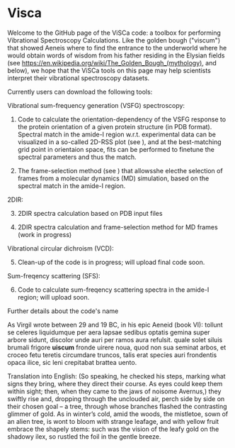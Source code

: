 # Visca
Welcome to the GitHub page of the ViSCa code: a toolbox for performing Vibrational Spectroscopy Calculations. Like the golden bough ("viscum") that showed Aeneis where to find the entrance to the underworld where he would obtain words of wisdom from his father residing in the Elysian fields (see https://en.wikipedia.org/wiki/The_Golden_Bough_(mythology), and below), we hope that the ViSCa tools on this page may help scientists interpret their vibrational spectroscopy datasets. 



Currently users can download the following tools:

Vibrational sum-frequency generation (VSFG) spectroscopy:

1. Code to calculate the orientation-dependency of the VSFG response to the protein orientation of a given protein structure (in PDB format). Spectral match in the amide-I region w.r.t. experimental data can be visualized in a so-called 2D-RSS plot (see ), and at the best-matching grid point in orientaion space, fits can be performed to finetune the spectral parameters and thus the match.

2. The frame-selection method (see ) that allowsshe electhe selection of frames from a molecular dynamics (MD) simulation, based on the spectral match in the amide-I region.


2DIR:

3. 2DIR spectra calculation based on PDB input files

4. 2DIR spectra calculation and frame-selection method for MD frames (work in progress)


Vibrational circular dichroism (VCD):

5. Clean-up of the code is in progress; will upload final code soon.

Sum-freqency scattering (SFS):

6. Code to calculate sum-freqency scattering spectra in the amide-I region; will upload soon.



Further details about the code's name

As Virgil wrote between 29 and 19 BC, in his epic Aeneid (book VI):
tollunt se celeres liquidumque per aera lapsae
sedibus optatis gemina super arbore sidunt,
discolor unde auri per ramos aura refulsit.
quale solet siluis brumali frigore **uiscum**
fronde uirere noua, quod non sua seminat arbos,
et croceo fetu teretis circumdare truncos,
talis erat species auri frondentis opaca
ilice, sic leni crepitabat brattea uento.

Translation into English:
(So speaking, he checked his steps, marking what signs they bring, where they direct their course. As eyes could keep them within sight; then, when they came to the jaws of noisome Avernus,) 
they swiftly rise and, dropping through the unclouded air, perch side by side on their chosen goal – a tree, through whose branches flashed the contrasting glimmer of gold. As in winter’s cold, amid the woods, the mistletoe, sown of an alien tree, is wont to bloom with strange leafage, and with yellow fruit embrace the shapely stems: such was the vision of the leafy gold on the shadowy ilex, so rustled the foil in the gentle breeze.

